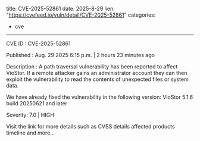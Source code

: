  
title: CVE-2025-52861
date: 2025-8-29
lien: "https://cvefeed.io/vuln/detail/CVE-2025-52861"
categories:
  - cve
---

CVE ID : CVE-2025-52861

Published :  Aug. 29
2025
6:15 p.m. | 2 hours
23 minutes ago

Description : A path traversal vulnerability has been reported to affect VioStor. If a remote attacker gains an administrator account
they can then exploit the vulnerability to read the contents of unexpected files or system data.

We have already fixed the vulnerability in the following version:
VioStor 5.1.6 build 20250621 and later

Severity: 7.0 | HIGH

Visit the link for more details
such as CVSS details
affected products
timeline
and more...
